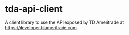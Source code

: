 # tda-api-client
A client library to use the API exposed by TD Ameritrade at https://developer.tdameritrade.com
